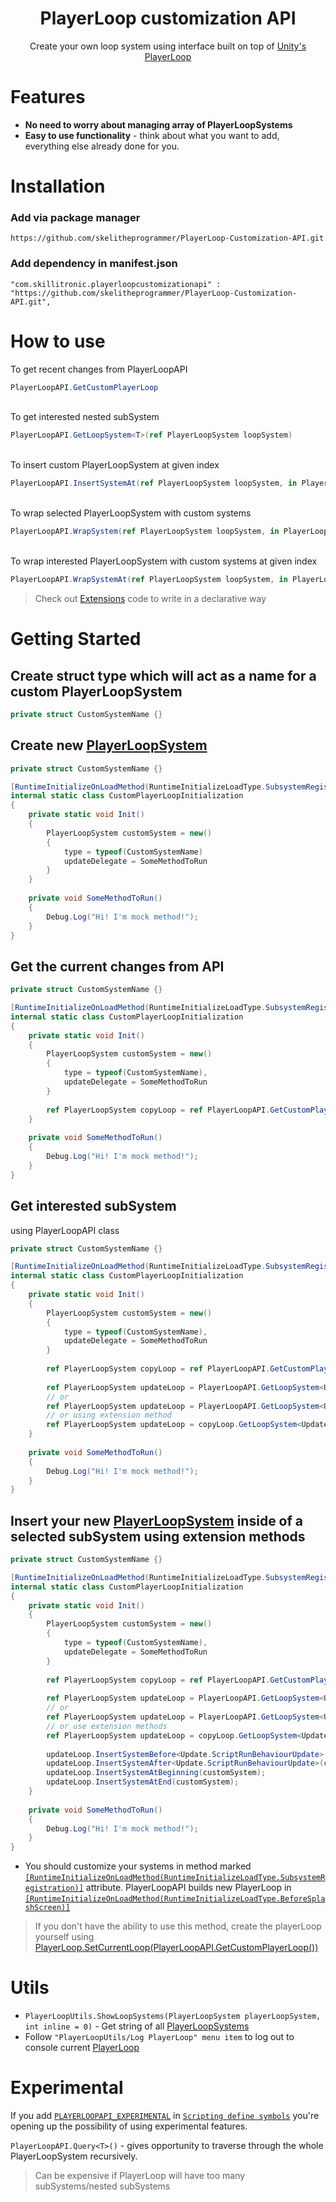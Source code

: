 <div align="center">   
    
<h1>PlayerLoop customization API</h1>
Create your own loop system using interface built on top of <a href="https://docs.unity3d.com/ScriptReference/LowLevel.PlayerLoop.html">Unity's PlayerLoop</a>
</div>

# Features
- **No need to worry about managing array of PlayerLoopSystems**
- **Easy to use functionality** - think about what you want to add, everything else already done for you.

# Installation

### Add via package manager

```
https://github.com/skelitheprogrammer/PlayerLoop-Customization-API.git
```

### Add dependency in manifest.json
```
"com.skillitronic.playerloopcustomizationapi" : "https://github.com/skelitheprogrammer/PlayerLoop-Customization-API.git",
```

# How to use

To get recent changes from PlayerLoopAPI

```c#
PlayerLoopAPI.GetCustomPlayerLoop
```
\
To get interested nested subSystem 

```c#
PlayerLoopAPI.GetLoopSystem<T>(ref PlayerLoopSystem loopSystem) 
```
\
To insert custom PlayerLoopSystem at given index 

```c#
PlayerLoopAPI.InsertSystemAt(ref PlayerLoopSystem loopSystem, in PlayerLoopSystem newSystem, int index)
```
\
To wrap selected PlayerLoopSystem with custom systems

```c#
PlayerLoopAPI.WrapSystem(ref PlayerLoopSystem loopSystem, in PlayerLoopSystem newBeforeSystem, in PlayerLoopSystem newAfterSystem)
```
\
To wrap interested PlayerLoopSystem with custom systems at given index

```c#
PlayerLoopAPI.WrapSystemAt(ref PlayerLoopSystem loopSystem, in PlayerLoopSystem newBeforeSystem, in PlayerLoopSystem newAfterSystem, int index)
```
> Check out [Extensions](Runtime/PlayerLoopAPIExtensions.cs) code to write in a declarative way

# Getting Started

## Create struct type which will act as a name for a custom PlayerLoopSystem

```c#
private struct CustomSystemName {}
```
## Create new [PlayerLoopSystem](https://docs.unity3d.com/ScriptReference/LowLevel.PlayerLoopSystem.html)

```c#
private struct CustomSystemName {}

[RuntimeInitializeOnLoadMethod(RuntimeInitializeLoadType.SubsystemRegistration)]
internal static class CustomPlayerLoopInitialization
{
    private static void Init()
    {
        PlayerLoopSystem customSystem = new()
        {
            type = typeof(CustomSystemName)
            updateDelegate = SomeMethodToRun
        }
    }
    
    private void SomeMethodToRun()
    {
        Debug.Log("Hi! I'm mock method!");
    }
}
```

## Get the current changes from API

```c#
private struct CustomSystemName {}

[RuntimeInitializeOnLoadMethod(RuntimeInitializeLoadType.SubsystemRegistration)]
internal static class CustomPlayerLoopInitialization
{
    private static void Init()
    {
        PlayerLoopSystem customSystem = new()
        {
            type = typeof(CustomSystemName),
            updateDelegate = SomeMethodToRun
        }
        
        ref PlayerLoopSystem copyLoop = ref PlayerLoopAPI.GetCustomPlayerLoop();
    }
    
    private void SomeMethodToRun()
    {
        Debug.Log("Hi! I'm mock method!");
    }
}
```

## Get interested subSystem

using PlayerLoopAPI class

```c#
private struct CustomSystemName {}

[RuntimeInitializeOnLoadMethod(RuntimeInitializeLoadType.SubsystemRegistration)]
internal static class CustomPlayerLoopInitialization
{
    private static void Init()
    {
        PlayerLoopSystem customSystem = new()
        {
            type = typeof(CustomSystemName),
            updateDelegate = SomeMethodToRun
        }
        
        ref PlayerLoopSystem copyLoop = ref PlayerLoopAPI.GetCustomPlayerLoop();
        
        ref PlayerLoopSystem updateLoop = PlayerLoopAPI.GetLoopSystem<Update>(); //traverse from the main PlayerLoop
        // or
        ref PlayerLoopSystem updateLoop = PlayerLoopAPI.GetLoopSystem<Update>(copyLoop); //traverse from selected PlayerLoopSystem
        // or using extension method
        ref PlayerLoopSystem updateLoop = copyLoop.GetLoopSystem<Update>();
    }
    
    private void SomeMethodToRun()
    {
        Debug.Log("Hi! I'm mock method!");
    }
}
```

## Insert your new [PlayerLoopSystem](https://docs.unity3d.com/ScriptReference/LowLevel.PlayerLoopSystem.html) inside of a selected subSystem using extension methods
```c#
private struct CustomSystemName {}

[RuntimeInitializeOnLoadMethod(RuntimeInitializeLoadType.SubsystemRegistration)]
internal static class CustomPlayerLoopInitialization
{
    private static void Init()
    {
        PlayerLoopSystem customSystem = new()
        {
            type = typeof(CustomSystemName),
            updateDelegate = SomeMethodToRun
        }
        
        ref PlayerLoopSystem copyLoop = ref PlayerLoopAPI.GetCustomPlayerLoop();
        
        ref PlayerLoopSystem updateLoop = PlayerLoopAPI.GetLoopSystem<Update>();
        // or
        ref PlayerLoopSystem updateLoop = PlayerLoopAPI.GetLoopSystem<Update>(copyLoop);
        // or use extension methods
        ref PlayerLoopSystem updateLoop = copyLoop.GetLoopSystem<Update>();
        
        updateLoop.InsertSystemBefore<Update.ScriptRunBehaviourUpdate>(customSystem);
        updateLoop.InsertSystemAfter<Update.ScriptRunBehaviourUpdate>(customSystem);
        updateLoop.InsertSystemAtBeginning(customSystem);
        updateLoop.InsertSystemAtEnd(customSystem);
    }
    
    private void SomeMethodToRun()
    {
        Debug.Log("Hi! I'm mock method!");
    }
}
```
- You should customize your systems in method marked [`[RuntimeInitializeOnLoadMethod(RuntimeInitializeLoadType.SubsystemRegistration)]`](https://docs.unity3d.com/ScriptReference/RuntimeInitializeLoadType.SubsystemRegistration.html) attribute. 
  PlayerLoopAPI builds new PlayerLoop in [`[RuntimeInitializeOnLoadMethod(RuntimeInitializeLoadType.BeforeSplashScreen)]`](https://docs.unity3d.com/ScriptReference/RuntimeInitializeLoadType.BeforeSplashScreen.html)
>If you don't have the ability to use this method, create the playerLoop yourself using [PlayerLoop.SetCurrentLoop(PlayerLoopAPI.GetCustomPlayerLoop())](https://docs.unity3d.com/ScriptReference/LowLevel.PlayerLoop.SetPlayerLoop.html)

# Utils
- `PlayerLoopUtils.ShowLoopSystems(PlayerLoopSystem playerLoopSystem, int inline = 0)` - Get string of all [PlayerLoopSystems](https://docs.unity3d.com/ScriptReference/LowLevel.PlayerLoopSystem.html)
- Follow `"PlayerLoopUtils/Log PlayerLoop" menu item` to log out to console current [PlayerLoop](https://docs.unity3d.com/ScriptReference/LowLevel.PlayerLoop.html)
# Experimental 
If you add [`PLAYERLOOPAPI_EXPERIMENTAL`](https://learn.microsoft.com/en-us/dotnet/csharp/language-reference/preprocessor-directives) in [`Scripting define symbols`](https://docs.unity3d.com/Manual/CustomScriptingSymbols.html)
you're opening up the possibility of using experimental features.

`PlayerLoopAPI.Query<T>()` - gives opportunity to traverse through the whole PlayerLoopSystem recursively.
> Can be expensive if PlayerLoop will have too many subSystems/nested subSystems
